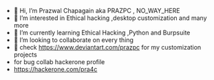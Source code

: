 - 👋 Hi, I’m Prazwal Chapagain aka PRAZPC , NO_WAY_HERE
- 👀 I’m interested in Ethical hacking ,desktop customization and many more
- 🌱 I’m currently learning Ethical Hacking ,Python and Burpsuite 
- 💞️ I’m looking to collaborate on every thing 
- 👀 check https://www.deviantart.com/prazpc for my customization projects 
- for bug collab hackerone profile
- https://hackerone.com/pra4c
  

